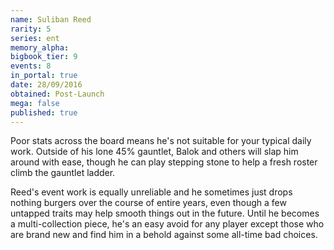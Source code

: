 ```yaml
---
name: Suliban Reed
rarity: 5
series: ent
memory_alpha:
bigbook_tier: 9
events: 8
in_portal: true
date: 28/09/2016
obtained: Post-Launch
mega: false
published: true
---
```


Poor stats across the board means he's not suitable for your typical daily work. Outside of his lone 45% gauntlet, Balok and others will slap him around with ease, though he can play stepping stone to help a fresh roster climb the gauntlet ladder.

Reed's event work is equally unreliable and he sometimes just drops nothing burgers over the course of entire years, even though a few untapped traits may help smooth things out in the future. Until he becomes a multi-collection piece, he's an easy avoid for any player except those who are brand new and find him in a behold against some all-time bad choices.
